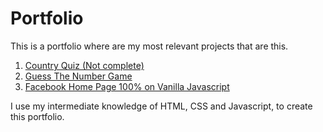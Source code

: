 # Portfolio

This is a portfolio where are my most relevant projects that are this.

1. [Country Quiz (Not complete)](#)
2. [Guess The Number Game](https://3dgar-xd.github.io/Guess-The-Number/)
3. [Facebook Home Page 100% on Vanilla Javascript](https://github.com/3DGAR-XD/Facebook-Home-Page-100-Javascript.git)

I use my intermediate knowledge of HTML, CSS and Javascript, to create this portfolio.